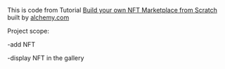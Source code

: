 This is code from Tutorial [Build your own NFT Marketplace from Scratch](https://docs.alchemy.com/alchemy/) built by [alchemy.com](https://alchemy.com)



Project scope:

-add NFT

-display NFT in the gallery
